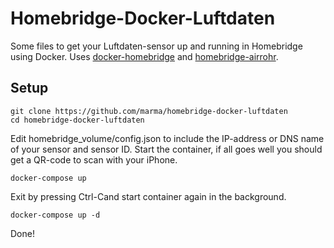 # Homebridge-Docker-Luftdaten

Some files to get your Luftdaten-sensor up and running in Homebridge using Docker. Uses <a href="https://github.com/oznu/docker-homebridge">docker-homebridge</a> and <a href="https://www.npmjs.com/package/homebridge-airrohr">homebridge-airrohr</a>.

## Setup

```
git clone https://github.com/marma/homebridge-docker-luftdaten
cd homebridge-docker-luftdaten
```

Edit homebridge_volume/config.json to include the IP-address or DNS name of your sensor and sensor ID. Start the container, if all goes well you should get a QR-code to scan with your iPhone.

```
docker-compose up
```

Exit by pressing Ctrl-Cand start container again in the background.

```
docker-compose up -d
```

Done!

